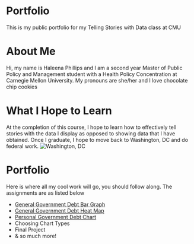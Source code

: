 # Portfolio
This is my public portfolio for my Telling Stories with Data class at CMU

# About Me
Hi, my name is Haleena Phillips and I am a second year Master of Public Policy and Management student with a Health Policy Concentration at Carnegie Mellon University. My pronouns are she/her and I love chocolate chip cookies

# What I Hope to Learn
At the completion of this course, I hope to learn how to effectively tell stories with the data I display as opposed to showing data that I have obtained. Once I graduate, I hope to move back to Washington, DC and do federal work. 
![Washington, DC](https://www.rd.com/wp-content/uploads/2020/07/GettyImages-975466384-e1595621246508.jpg)

# Portfolio
Here is where all my cool work will go, you should follow along. The assignments are as listed below
* [General Government Debt Bar Graph](https://haleena426.github.io/Phillips-Haleena-Portfolio/Govdebtgraph.html)
* [General Government Debt Heat Map](https://haleena426.github.io/Phillips-Haleena-Portfolio/Govdebtratio.html)
* [Personal Government Debt Chart](https://haleena426.github.io/Phillips-Haleena-Portfolio/Govdebtrat.html)
* Choosing Chart Types 
* Final Project
* & so much more!
